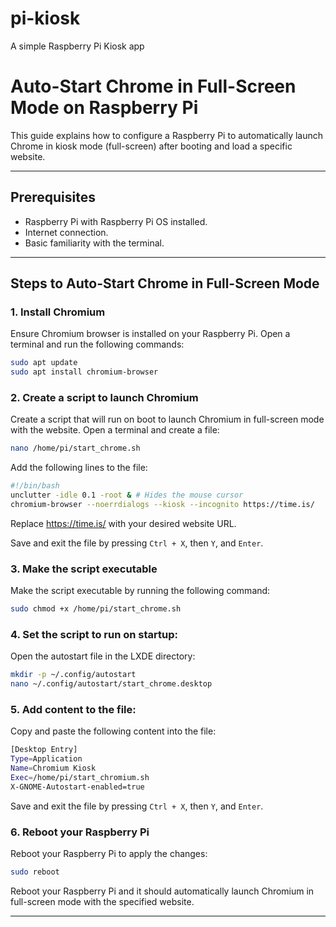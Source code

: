 # pi-kiosk
A simple Raspberry Pi Kiosk app

# Auto-Start Chrome in Full-Screen Mode on Raspberry Pi

This guide explains how to configure a Raspberry Pi to automatically launch Chrome in kiosk mode (full-screen) after booting and load a specific website.

---

## Prerequisites

- Raspberry Pi with Raspberry Pi OS installed.
- Internet connection.
- Basic familiarity with the terminal.

---

## Steps to Auto-Start Chrome in Full-Screen Mode

### 1. Install Chromium

Ensure Chromium browser is installed on your Raspberry Pi. Open a terminal and run the following commands:

```bash
sudo apt update
sudo apt install chromium-browser
```
### 2. Create a script to launch Chromium

Create a script that will run on boot to launch Chromium in full-screen mode with the website. Open a terminal and create a file:

```bash
nano /home/pi/start_chrome.sh
```

Add the following lines to the file:

```bash
#!/bin/bash
unclutter -idle 0.1 -root & # Hides the mouse cursor
chromium-browser --noerrdialogs --kiosk --incognito https://time.is/

```

Replace https://time.is/ with your desired website URL.

Save and exit the file by pressing `Ctrl + X`, then `Y`, and `Enter`.

### 3. Make the script executable

Make the script executable by running the following command:

```bash
sudo chmod +x /home/pi/start_chrome.sh
```

### 4. Set the script to run on startup:

Open the autostart file in the LXDE directory:

```bash
mkdir -p ~/.config/autostart
nano ~/.config/autostart/start_chrome.desktop
```
### 5. Add content to the file:
Copy and paste the following content into the file:

```bash
[Desktop Entry]
Type=Application
Name=Chromium Kiosk
Exec=/home/pi/start_chromium.sh
X-GNOME-Autostart-enabled=true

```

Save and exit the file by pressing `Ctrl + X`, then `Y`, and `Enter`.

### 6. Reboot your Raspberry Pi

Reboot your Raspberry Pi to apply the changes:

```bash
sudo reboot
```
Reboot your Raspberry Pi and it should automatically launch Chromium in full-screen mode with the specified website.

---

